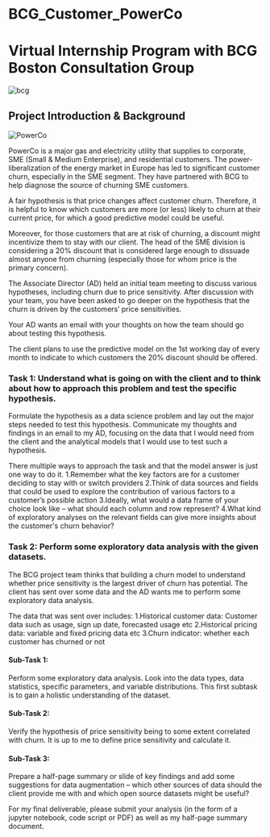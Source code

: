 # BCG_Customer_PowerCo
# Virtual Internship Program with BCG Boston Consultation Group
![bcg](https://user-images.githubusercontent.com/108150096/226910129-0a561e30-d093-4a75-b905-28522963ed07.png)



      
    

## Project Introduction & Background
![PowerCo](https://user-images.githubusercontent.com/108150096/226910502-51b9677e-ec8b-44f7-adf3-954d1888580c.png)

PowerCo is a major gas and electricity utility that supplies to corporate, SME (Small & Medium Enterprise), and residential customers. The power-liberalization of the energy market in Europe has led to significant customer churn, especially in the SME segment. They have partnered with BCG to help diagnose the source of churning SME customers.

A fair hypothesis is that price changes affect customer churn. Therefore, it is helpful to know which customers are more (or less) likely to churn at their current price, for which a good predictive model could be useful.

Moreover, for those customers that are at risk of churning, a discount might incentivize them to stay with our client. The head of the SME division is considering a 20% discount that is considered large enough to dissuade almost anyone from churning (especially those for whom price is the primary concern).

The Associate Director (AD) held an initial team meeting to discuss various hypotheses, including churn due to price sensitivity. After discussion with your team, you have been asked to go deeper on the hypothesis that the churn is driven by the customers’ price sensitivities. 

Your AD wants an email with your thoughts on how the team should go about testing this hypothesis.

The client plans to use the predictive model on the 1st working day of every month to indicate to which customers the 20% discount should be offered.

### Task 1: Understand what is going on with the client and to think about how to approach this problem and test the specific hypothesis.
Formulate the hypothesis as a data science problem and lay out the major steps needed to test this hypothesis. Communicate my thoughts and findings in an email to my AD, focusing on the data that I would need from the client and the analytical models that I would use to test such a hypothesis.

There multiple ways to approach the task and that the model answer is just one way to do it.
1.Remember what the key factors are for a customer deciding to stay with or switch providers
2.Think of data sources and fields that could be used to explore the contribution of various factors to a customer’s possible action 
3.Ideally, what would a data frame of your choice look like – what should each column and row represent? 
4.What kind of exploratory analyses on the relevant fields can give more insights about the customer's churn behavior? 

### Task 2: Perform some exploratory data analysis with the given datasets.
The BCG project team thinks that building a churn model to understand whether price sensitivity is the largest driver of churn has potential. The client has sent over some data and the AD wants me to perform some exploratory data analysis.

The data that was sent over includes:
1.Historical customer data: Customer data such as usage, sign up date, forecasted usage etc
2.Historical pricing data: variable and fixed pricing data etc
3.Churn indicator: whether each customer has churned or not

#### Sub-Task 1:
Perform some exploratory data analysis. Look into the data types, data statistics, specific parameters, and variable distributions. This first subtask is to gain a holistic understanding of the dataset. 

#### Sub-Task 2:
Verify the hypothesis of price sensitivity being to some extent correlated with churn. It is up to me to define price sensitivity and calculate it.

#### Sub-Task 3:
Prepare a half-page summary or slide of key findings and add some suggestions for data augmentation – which other sources of data should the client provide me with and which open source datasets might be useful? 

For my final deliverable, please submit your analysis (in the form of a jupyter notebook, code script or PDF) as well as my half-page summary document.
